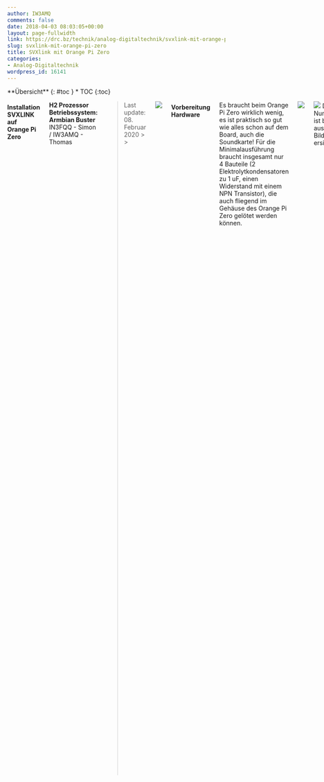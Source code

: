 ```yaml
---
author: IW3AMQ
comments: false
date: 2018-04-03 08:03:05+00:00
layout: page-fullwidth
link: https://drc.bz/technik/analog-digitaltechnik/svxlink-mit-orange-pi-zero/
slug: svxlink-mit-orange-pi-zero
title: SVXlink mit Orange Pi Zero
categories:
- Analog-Digitaltechnik
wordpress_id: 16141
---
```


<div class="row">
<div class="medium-4 medium-push-8 columns" markdown="1">
<div class="panel radius" markdown="1">
**&Uuml;bersicht**
{: #toc }
*  TOC
{:toc}
</div>
</div>


<div class="medium-8 medium-pull-4 columns" markdown="1">

#### **Installation SVXLINK auf Orange Pi Zero**  
**H2 Prozessor**  
**Betriebssystem: Armbian Buster**  
IN3FQQ - Simon / IW3AMQ - Thomas 

<blockquote>Last update: 08. Februar 2020
> 
> </blockquote>


![](https://drc.bz/wp-content/uploads/2018/04/OrangePiZero.jpg)

#### **Vorbereitung Hardware**

Es braucht beim Orange Pi Zero wirklich wenig, es ist praktisch so gut wie alles schon auf dem Board, auch die Soundkarte! Für die Minimalausführung braucht insgesamt nur 4 Bauteile (2 Elektrolytkondensatoren zu 1 uF, einen Widerstand mit einem NPN Transistor), die auch fliegend im Gehäuse des Orange Pi Zero gelötet werden können.


![](https://drc.bz/wp-content/uploads/2018/04/PinoutOrangePiZero.jpg)

![](https://drc.bz/wp-content/uploads/2018/09/OrangePi-ZeroPinout.jpg) Die GPIO Numerierung ist besser aus diesem Bild ersichtlich 

Für den PTT einfach einen NPN Transistor verwenden, Basis mit einem 1 kohm Widerstand zum I/O Pin (Pin 11, PA01, GPIO1) vom I/O Port des Orange Pi Zero verbinden. Den Emitter des Transistors auf Masse legen. Der Kollektor kommt zum PTT des Funkgerätes. 

**In vielen Fällen kann auch auf den Transistor verzichtet werden, wenn der hohe Pegel der PTT-Leitung die 5 V nicht übersteigt.**

![](https://drc.bz/wp-content/uploads/2018/04/SchematicInterfaceOPZ.jpg)

Für den Audioeingang (MIC1N oder MIC1P) das Signal vom Diskriminatorausgang des RX über einen Kondensator zu 1 uF verbinden. Falls das NF-Signal zu hoch ist, vor dem Kondensator einen Spannungsteiler einsetzen. Dieser kann durch einen Widerstand mit 33 kohm in Serie, danach einen Widerstand zu 1,5 kohm Parallel zur Masse realisiert werden oder durch einen 10 kohm Drehwiderstand, dann ist der Pegel regelbar. Im Schaltplan ist der Drehwiderstand eingezeichnet. Dann in Serie den Kondensator zu 1 uF zum MIC Eingang des Orange PI Zero.

Den rechten Audioausgang über einen Kondensator zu 1 uF mit dem Modulatoreingang des TX verbinden. Sollte der NF-Pegel zu hoch sein, einen 1 kOhm Trimmer zum Regeln einsetzen, danach folgt wieder 1 uF in Serie. Natürlich kann auch hier statt dem Drehwiderstand ein Spannungsteiler eingesetzt werden. 

**In vielen Fällen kann auf die Schaltung mit den variablen Widerständen verzichtet werden. Wichtig ist aber auf jeden Fall einen Elektrolytkondensator zu 1 uF im RX und einen im TX Zweig in Serie zu schalten, um die Soundkarte des OrangePiZero gleichstrommäßig vom RTX zu trennen!**

![](https://drc.bz/wp-content/uploads/2018/04/Mini-360_2.jpg)

Die Spannungsversorgung von 12 V kann mit einem kleinen Switchingboard zu ein paar Euro auf 5 V für den Orange Pi Zero geregelt werden (min. 1 A). Dieses Board bringt 2 A und kann innen auf die Oberseite des Gehäuses geklebt werden oder direkt auf die zweireihige Steckerleiste. Ich habe dazu das "Mini 360 DC" bei [www.aliexpress.com](https://www.aliexpress.com/wholesale?catId=0&initiative_id=SB_20180402220942&SearchText=Mini+360) gekauft. Fünk Stück kosten inklusive Versand 1,50 € ! 


![](https://drc.bz/wp-content/uploads/2018/04/Mini-360_1.jpg)

Als Verbindungsstecker zum Funkgerät(e) habe ich eine MiniDIN Buchse mit 6 Pin verwendet.  


**Beispiel der Pinbelegung MiniDIN Buchse zum RTX:**

![](https://drc.bz/wp-content/uploads/2018/04/MiniDinPinout.jpg)


1 = TX NF  
2 = PTT  
3 = GND  
4 = /  
5 = RX NF  
6 = + 12 Volt


**Pinbelegung Motorola GM900:**


DB15 TX: DB15 RX:


10 = GND 10 = GND  
14 = + 12 Volt 21 = PTT  
25 = RX NF 24 = TX NF  
9 = zu Pin 4 9 = zu Pin 4  
4 = zu Pin 9 4 = zu Pin 9


![](https://drc.bz/wp-content/uploads/2018/06/20180610_235839.jpg)


Im Bild erkennt man die Lochrasterplatine, die auf den Orange Pi Zero direkt aufgesteckt ist und den Spannungswandler "Mini 360 DC" und die Bauteile der NF mit dem PTT Transistor trägt. Die nötigen Verbindungen für +5V, GND, TX Nf, RX Nf und PTT gehen direkt über die Steckerleisten zum Orange Pi Zero. Vom linken Klemmpfosten führen nur 3 Kabel (GND, TX Nf und PTT) zum TX, vom rechten Klemmpfosten führt nur einer (RX Nf) zum RX und die anderen zwei sind + 12 V und GND für die Stromversorgung. 


![](https://drc.bz/wp-content/uploads/2018/06/20180610_235756.jpg)


Hier wurden 2 Mobilfunkgeräte von Motorola, GM900 verwendet. **Später stellte sich allerdings heraus, dass die GM900 von Motorola im TX - Betrieb sich nach einiger Zeit nicht mehr auf Sendung tasten lassen. Ein bug in der Software! Ein Aus- und Einschalten bringt den TX dann wieder zum Laufen ... äh Senden. **



Alles hat zusammen mit einem Schaltnetzteil zu 12 V / 10 A (ganz links) in einem Rackgehäuse mit 1 HE ([Höheneinheit](https://de.wikipedia.org/wiki/H%C3%B6heneinheit) = 44,45 mm) Platz! Ein Ventilator aus einem Servernetzteil sorgt zuverlässig für die nötige Kühlung, wenn der Thermoschalter (auf dem linken GM900 in weiss, rechteckig mit weißem Kabel) am Kühlblech des TX die 50°C überschreitet. Eine weitere Möglichkeit ist es, den Ventilator direkt durch einen I/O des Orange Pi Zero softwaregesteuert zu schalten. Dabei wird die Temperatur des uP berücksichtigt, die individuell eingestellt werden kann, siehe Ventilator weiter unten. 



![](https://drc.bz/wp-content/uploads/2020/01/blue-raspberry-pi-heatsinks-1.jpg)


Für eine **Passivkühlung** reicht ein großzügig bemessener  Kühlkörper, der auf den uP des Orange Pi Zero angebracht wird. Für  natürliche Luftzirkulation ist zu sorgen. Einen Kühlkörper der größeren  Art findet man z.B. bei [Aliexpress.com](http://www.aliexpress.com)  mit den Stichworten “Blue Raspberry Pi Heatsinks”. Mit diesem bleibt  die Temperatur unter 50 °C. Der Kühler ist 15 mm x 14 mm x 13 mm groß. 



![](https://drc.bz/wp-content/uploads/2020/01/kuehlkoerper-opz.jpg)



### **Betriebssystem installieren**


Am Besten eine microSD Karte der Klasse 10 (Class10) mit mindestens 4 GB
einsetzen.



  * Auf der SD-Karte die neueste Version (zur Zeit 5.91) Armbian Buster auf Orange Pi Zero installieren, siehe [https://www.armbian.com/orange-pi-zero/](https://www.armbian.com/orange-pi-zero/)
  * Image auf die SD-Karte mit dem Programm „**Win32DiskImager“** brennen
  * Die SD-Karte in den Orange Pi Zero stecken
  * Den Orange Pi Zero mit dem Netzwerk verbinden und Strom geben
  * Auf dem Windows PC einen Netzwerkscanner starten (ca. 3 Minuten warten, bis der Orange Pi gebootet hat) und feststellen, welche IP Adresse der Orange Pi Zero vom DHCP Server bekommen hat
  * Auf dem Windows PC das Programm „Putty“ starten, die festgestellte IP Adresse und **Port 22** angeben
  * Originale Zugangsdaten sind => User: **root ** Password: **1234**
  * Sollte kein ssh Zugang mit “root” auf port 22 möglich sein, muss der Zugang aktiviert werden (beim ITX Intel mit Debian). Dazu folgenden Befehl ausführen: **nano /etc/ssh/sshd_config** und den Parameter “PermitRootLogin” auf “yes” setzen.
  * Warten …
  * Neues Password für root vergeben, zum Beispiel: **1234abcd **…
  * … und ein zweites Mal eintippen
  * Neuen Usernamen vergeben: **svxlink **(obligatorisch)
  * Neues Unix Password vergeben, zum Beispiel: **1234abcd**
  * Userinformationen eingeben, zum Beispiel: **IR3UHF**
  * Den Namen des PC ändern: mit WinSCP oder **nano /etc/hostname** im Ordner **/etc** in der Datei **hostname** den Namen ändern und speichern 
  * Falls man das Password ändern möchte, folgenden Befehl tippen: **sudo passwd root**
  * Den Befehl **armbian-config** eintippen, dann im Menü **System** den Punkt **Hardware** auswählen und folgende Parameter mit der Leertaste aktivieren: **Analog-codec** Nun ist die interne Audiokarte aktiviert.
  * Neu starten mit** reboot**


**Armbian updaten**



  * Armbian udaten: **sudo apt-get update**
  * Updates von Armbian installieren: **sudo apt upgrade**
  * Firmware updaten: **sudo apt dist-upgrade**


### **SVXLink installieren**



  1. **apt install gcc g++ make cmake groff gzip doxygen tar git libsigc++-2.0-dev** **libjsoncpp-dev** **libcurl4-openssl-dev** **libqt4-dev libpopt-dev tcl8.6-dev** **libgcrypt20-dev** **libasound2-dev libgsm1-dev libopus-dev libspeex-dev librtlsdr-dev** **alsa-utils**
  2. **git clone [https://github.com/sm0svx/svxlink.git](https://github.com/sm0svx/svxlink.git)**


Danach kann in das von GIT geklonte Verzeichnis gewechselt und der /src/build Ordner erstellt werden:



  1. ** ****cd svxlink/src**
  2. ** mkdir build**
  3. ** cd build**



Nun starten wir cmake mit den folgenden beiden wichtigen Switches:  
**-DUSE_QT=OFF** sorgt dafür, dass die User-Anwendung _qtel_ nicht gebaut wird und daher auch die QT Bibliotheken beim Kompilieren nicht gebraucht werden

**-DWITH_SYSTEMD=yes** sorgt dafür, dass anstelle der früher üblichen init-files (/etc/init.d/svxlink) die entsprechenden systemd-Units generiert werden


  1. **cmake -DCMAKE_INSTALL_PREFIX=/usr -DSYSCONF_INSTALL_DIR=/etc -DLOCAL_STATE_DIR=/var -DUSE_QT=OFF -DWITH_SYSTEMD=yes ..**


Dann kann mit der Kompilierung begonnen werden. Diese dauert auf dem Orange Pi je nach verwendeter SD Karte gute 15-30 Minuten


  1. ** make**  


Sobald die Kompilierung abgeschlossen ist, können die Resultate ins System "Installiert" werden (Befehl [1]). Genauer gesagt werden dabei die ausführbaren Dateien und generierten Unit-Files an die richtigen stellen im System verschoben und aktiviert.


Am Ende wird dann (Befehl [2]) systemd angewiesen, nach neuen Unit-Files zu suchen. Hier sollten nun die neuen Unit-Files von svxlink gefunden werden

  1. ** make install**   
  2. ** systemctl daemon-reload**


Abschließend wird mit dem folgenden Befehl die Systemd-Unit "svxlink" beim Booten aktiviert:

  1. **systemctl enable svxlink**


**Installation der Audiodateien**


  * Kontrollieren, ob nur eine Instanz von Svxlink läuft mit **pidof svxlink**
  * Audiodateien kontrollieren, ob die Ordner (Core, Default; DtmfRepeater      usw.) in folgendem Ordner sind: **/usr/share/svxlink/sounds/en_US**
  * Falls keine vorhanden sind, mit dem PC diese Datei herunterladen:   
[https://github.com/sm0svx/svxlink-sounds-en_US-heather/releases/download/19.09/svxlink-sounds-en_US-heather-16k-19.09.tar.bz2](https://github.com/sm0svx/svxlink-sounds-en_US-heather/releases/download/19.09/svxlink-sounds-en_US-heather-16k-19.09.tar.bz2)
  * Diese Datei mit dem Windows PC mit dem Programm „7-zip“ entpacken und den gesamten Ordner mit Unterordnern mit dem Programm „WinSCP“ in den  Ordner **/usr/share/svxlink/sounds/en_US/** kopieren


### **SVXLINK konfigurieren**


  * Mit WinSCP die Datei **svxlink.conf** konfigurieren. Dazu siehe auch deutsche Anleitung im Netz (Test Zuordnung Soundkarte: **aplay -l** und **arecord -l** im Putty eingeben)
  * wenn GPIO Pins für PTT verwendet werden, können diese in **/etc/svxlink/gpio.conf** konfiguriert werden
  * Mit WinSCP wenn nötig auch die Datei **ModuleEchoLink.conf** im Ordner **/etc/svxlink/svxlink.d/** anpassen
  * Svxlink starten für Test: **svxlink** , mit **Q** beenden        
     
  * Svxlink als Service starten: **service svxlink start**
  * Svxlink als Service stoppen: **service svxlink stop**
  * Svxlink Status abfragen: **service svxlink status**

### **Svxlink Audiopegel, Squelch und CTCSS justieren**



**Abgleich NF TX**


  * Zweites Putty öffnen
  * Alsamixer starten: **alsamixer -c0 **(auch** alsamixer -c1 **bei externer Soundkarte, ev. Mit **F6** Soundkarte auswählen)
  * Damit alle Ein- und Ausgänge angezeigt werden **F5** drücken. 
  * Mit **TAB** weiterschalten, mit **Pfeil oben**, **unten**, **rechts**, **links** bzw. mit Taste **M** oder **Leertaste** für Ein/Aus.


**Voreinstellungen für Alsamixer:**  
„Line Out“ = **50** und mit M Taste auf ON setzen  
"Line Out": **Stereo**  
„Mic1“ = 0 und mit Leertaste - L R Caputure auf ON setzen  
"Mic1 Boo" = 38  
„DAC“ = **51** und mit M Taste auf ON setzen 



Alle anderen ausschalten bzw. auf 0 stellen.



  * Zum ersten Puttyfenster wechseln
  * Abgleichbefehl starten:  
     **devcal -t -f 1000 -d 5000 -m 5000 /etc/svxlink/svxlink.conf Tx1  
     **Achtung: Befehl selbst neu eintippen, NICHT kopieren und einfügen!!!      Das Kopieren/Einfügen hat einige Male Fehler gegeben.  
     oder**  
     devcal -t -f 1000 -d 5000 -m 5000 -a alsa:plughw:1 /etc/svxlink/svxlink.conf Tx1  
     **Achtung: ev. Auch …** -a alsa:plughw:0 **(je nach Soundkarte)
  * Mit Taste **T **Ptt einschalten
  * Mit den Tasten + und – den Pegel so einstellen, dass **5 kHz** Modulation erreicht sind
  * Falls nötig, im zweiten Puttyfenster den Regler “**Lineout**” verstellen (nicht über 90% gehen, Verzerrungsgefahr bzw. Verzerrung der NF im Testset prüfen)
  * Den Wert merken und in die Datei **svxlink.conf** unter „**MASTER_GAIN=**“      schreiben
  * Das erste Puttyfenster mit **Q** beenden



**Abgleich NF RX**


  * Mit dem Signalgenerator auf der RX Frequenz dem Empfänger ein      rauschfreies Signal mit einem 1 kHz Ton und 5 kHz Frequenzhub geben
  * Abgleichbefehl starten:  
     **devcal -r -f 1000 -d 5000 -m 5000 /etc/svxlink/svxlink.conf Rx1  
     **oder**  
     devcal -r -f 1000 -d 5000 -m 5000 -a alsa:plughw:1 /etc/svxlink/svxlink.conf Rx1  
     **Achtung: ev. auch …** -a alsa:plughw:0 **(je nach Soundkarte)
  * Mit **+** und **–** den Pegel so einstellen, dass **5 kHz** Modulation erreicht sind
  * Falls nötig, im zweiten Puttyfenster den Regler “**Mic1 Boo**” verstellen (nicht über 90% gehen, Verzerrungsgefahr). Falls das nicht reichen sollte, dann erst mit "ADC Gain" probieren
  * Den angezeigten Wert von **Preamp** merken und in die Datei **svxlink.conf**      unter „**PREAMP=**“ schreiben
  * Mit **Q** beenden
  * Im zweiten Puttyfenster mit **ESC** das Programm Alsamixer beenden
  * Parameter von Alsamixer mit dem Befehl **alsactl store** speichern
  * Damit die Parameter der Soundkarte in einem File erhalten bleiben und dieses dann kopiert werden kann, folgenden Befehl ausführen: **alsactl store -f /etc/svxlink/alsa_icom_rp4020** (als Beispieldatei)
  * Um diese Daten von der Datei wieder zu laden:  **alsactl restore -f /etc/svxlink/alsa_icom_rp4020**
  * Svxlink starten mit **svxlink –daemon** und mit **killall svxlink** wieder beenden


**Signalpegel einstellen**




  * Signalgenerator für S9 + 30 db auf -63 dbm einstellen, ohne Ton, nur      Träger
  * Abgleichbefehl starten:  
     **siglevdetcal /etc/svxlink/svxlink.conf Rx1**
  * Die angegebenen Werte für **SIGLEV_SLOPE**, **SIGLEV_OFFSET **und      **CTCSS_SNR_OFFSET** in **svxlink.conf** schreiben



**Abgleich CTCSS TX**


  * Das Programm Svxlink mit dem Befehl **svxlink** starten.
  * Den Umsetzer mit einem Handfunkgerät auftasten und den Pegel des Subaudiotones CTCSS messen.
  * Im File **svxlink.conf** den Parameter „**CTCSS_LEVEL=**“ in der Rubrik **[TX1]** so lange verändern, dass der Hub des Subaudiotones **500 Hz** beträgt. Dazu mit einem RTX den Umsetzer auf Sendung bringen.
  * Dazu bei jeder Änderung File speichern und dann Svxlink mit dem Befehl **svxlink** neu starten.
  * Am Ende den PC rebooten mit dem Befehl **reboot** und kontrollieren, ob alles läuft.


### **Statische IP Adresse
setzen**



  * Die IP Adressen in der Datei **interface**s bearbeiten: **nano /etc/network/interfaces**   

  * Beispiel:  
**     source /etc/network/interfaces.d/*  
    auto lo  
    iface lo inet loopback  
  
    auto eth0  
    allow-hotplug eth0  
    iface eth0 inet static  
         address 44.134.190.115/28  
         gateway 44.134.190.112 **


Subnetmask ist meistens 255.255.255.240 bzw. /28 




Die DNS server in der Daten **resolv.conf** bearbeiten: **nano /etc/resolv.conf**


**nameserver 44.134.190.76  
nameserver 44.134.190.126**


(44.134.190.76 für Rittnerhorn und 44.134.190.126 für Kronplatz – den netzwerkmäßig näheren als erstes angeben)



Achtung! Wird eine SD Karte auf einem PC konfiguriert und dann in einen anderen PC genutzt, wird automatisch für die neue LAN Schnittstelle mit der neuen MAC Adresse ein DHCP Zugang konfiguriert. Die alten Einstellungen bleiben im Programm **nmtui** als "Wired connection 2" erhalten. Die ursprüngliche statische IP ist aber nicht mehr zugänglich, da diese auf einer "fremden" MAC Adresse lautet!


### **Infotext bei Anmeldung ausgeben**



Um einen Infotext nach dem Login auszugeben, im Ordner **/etc/profile.d** die Datei **info.sh** neu einrichten (sie ist meist noch nicht vorhanden, die Datei mit **nano /etc/profile.d/info.sh** oder WinSCP neu einrichten und bearbeiten). In dieser kann einfacher Test wie folgt eingegeben werden:



echo " R2 Kronplatz – Motorola MC Compact"  
echo ""  
echo "Niedere Leistung (1 W): echo 1 > /sys/class/gpio/gpio7/value"  
echo "Hohe Leistung (10 W): echo 0 > /sys/class/gpio/gpio7/value"  
echo ""  
echo "Kanal 1 (145,650 MHz): echo 0 > /sys/class/gpio/gpio0/value"  
echo "Kanal 2 (145,700 MHz): echo 1 > /sys/class/gpio/gpio0/value"  
echo ""



### **Installation von setQRG auf dem MB45 mit
OrangePiZero**


  * Alle Dateien von [setQRG](https://drc.bz/wp-content/uploads/2020/02/setqrg-mb45-1.zip) entpacken und in den Ordner /opt kopieren
  * Mit **cd /opt** In den Ordner      /opt wechseln
  * Den Compiler Python-pip mit folgendem Befehl installieren: **apt-get      install python-pip**
  * Das GPIO Handling für den Orange Pi Zero herunterladen: **pip install Opi.GPIO**
  * Im Ordner **/usr/bin** die Datei **setQRG** anlegen z.B. mit **nano /usr/bin/setQRG** und folgenden Text einfügen:  
     **#!/bin/bash  
     python /opt/setQRG.py $@**
  * Die Datei speichern
  * Damit setQRG ohne Python Aufruf ausgeführt werden kann, folgenden Befehl ausführen: **chmod +x /usr/bin/setQRG**
  * Mit **cd .. **in das Hauptverzeichnis wechseln
  * Damit der Befehl setQRG beim reboot ausgeführt wird, muss in der Datei /etc/init.d/svxlink der Befehl (siehe fett gedruckt) ab Zeile 94 hinzugefügt werden:



        _case      “$1” in_ _       _  
        _start)_  
        **## Starte setQRG**  
        **log_daemon_msg "Setting QRG" "svxlink"**  
        **setQRG**  
        _Log_daemon_msg „Starting SVXLINK server“ „svxlink“_

        


  * Mit folgendem Befehl kann man schon testen, ob der Befehl korrekt ausgeführt wird: **setQRG**
  * Mit folgendem Befehl ruft man die Hilfe auf: **setQRG –h**


### **Installation von Read Only Modus SD Karte
Orange Pi Zero**



In der Datei **/etc/fstab** mit WinSCP  oder mit dem Befehl **nano /etc/fstab** folgende 5 Zeilen am Ende einfügen und eine Leerzeile dazwischen lassen:



**tmpfs /tmp tmpfs nodev,noatime,nosuid,mode=1777,size=64m
0 0**


**tmpfs /var/tmp tmpfs
nodev,noatime,nosuid,mode=1777,size=64m 0 0**


**tmpfs /var/log tmpfs
nodev,noatime,nosuid,mode=1777,size=64m 0 0**

**tmpfs /var/lib/logrotate tmpfs
nodev,noatime,nosuid,mode=1777,size=12k 0 0**

**tmpfs /var/lib/dhcp tmpfs
nodev,noatime,nosuid,mode=1777,size=16k 0 0**


Danach, ohne
die anderen bestehenden Angaben in der ersten Zeile zu verändern, den Parameter
**/
ext4 defaults, noatime,…** in **/ ext4 ro,defaults,noatime,…**
ändern.


Mit Cntl-X Programm beenden, mit Y Dateiname und speichern bestätigen.  
Den Befehl **mount –a** ausführen.  
Mit **reboot** den Orange Pi Zero neu starten.  
Mit **touch test** prüfen, ob nun das System „read only“ ist.  
Mit dem Befehl **mount –o remount,rw /** kann der Status in „read / write“ umgestellt werden.  
Mit dem Befehl **mount –o remount,ro /** kann der Status in „read only“ umgestellt werden.


Sollte sich die Änderung der IP Adresse trotz des Befehls  **mount –o remount,rw /** nicht speichern lassen, die Änderungen rückgängig machen. Nicht vergessen, nach dem abspeichern der Datei den Befehl **mount -a** auszuführen und rebooten. Dann IP Adresse ändern und **/etc/fstab** wieder ändern.



### **Ventilator für Orange Pi Zero’s Prozessor**


Da doch der
Prozessor etwas heiß wird (> 55 °C), kann zusätzlich zum Kühlkörper (desto
größer, desto besser) auch ein Ventilator temperaturgesteuert angebracht
werden. Die Schaltung ist recht einfach, ein BC879 (NPN Darlington Transistor)
steuert über den GPIO 0 den Ventilator. Die Software ist schnell geschrieben.



Zur Abfrage
der Temperatur und anderer Parameter kann der folgende Befehl verwendet werden:
**armbianmonitor –m**



Die Ausgabe
erfolgt alle 5 Sekunden, sie kann mit **Ctrl-C**
beendet werden.



![](https://drc.bz/wp-content/uploads/2018/12/fan.jpg)



Anstatt “Load” wird der Ventilator angeschlossen, Polarität beachten! Als Transistor kann auch ein NPN Darlington verwendet werden, der braucht weniger Basisstrom, z.B. ein BC879. Der Widerstand in Serie ist bei einem NPN Darlington 15 kohm. Ich habe den GPIO0 (pin 13) verwendet.



Software:



Im Ordner **/etc/opt**
wird eine einfache Textdatei mit dem Namen **fun-control.sh**
angelegt. Diese Zeilen dort einfügen:


**_#!/bin/bash_**  

**_echo
0 > /sys/class/gpio/export_**  

**_echo
out > /sys/class/gpio/gpio0/direction_**  

**_temperature=$(<
/sys/devices/virtual/thermal/thermal_zone1/temp)_**  

**_if
[ $temperature -gt 45 ]_**  

**_then_**  

**_echo
“1” > /sys/class/gpio/gpio0/value_**  

**_else_**  

**_echo
“0” > /sys/class/gpio/gpio0/value_**  

**_fi_**


In der 5. Zeile kann die Schalttemperatur geändert werden (momentan auf 45 °C).  
Die Datei speichern.  
Im selben Ordner dann den Befehl **chmod +x fan-control.sh** ausführen, um die Datei auszuführen.



Im Ordner **/etc**
die Datei **crontab**
bearbeiten. Die fett gedruckte Zeile einfügen und speichern.

_SHELL=/bin/sh_  

_PATH=/usr/local/sbin:/usr/local/bin:/sbin:/bin:/usr/sbin:/usr/bin_


_# m h dom mon
dow user command_  

_17 * * * *
root cd / && run-parts –report /etc/cron.hourly_  

_25 6 * * *
root test -x /usr/sbin/anacron || ( cd / && run-parts –report
/etc/cron.daily )_  

_47 6 * * 7
root test -x /usr/sbin/anacron || ( cd / && run-parts –report
/etc/cron.weekly )_  

_52 6 1 * *
root test -x /usr/sbin/anacron || ( cd / && run-parts –report
/etc/cron.monthly )_  

**_*
* * * * root /etc/opt/fan-control.sh_**  

_#_




Mit **reboot**
neu starten. Die Temperatur kann mit folgendem Befehl abgefragt werden: **cat
/sys/devices/virtual/thermal/thermal_zone0/temp**



## **Parallel Port LPT1 bei einem ITX Pc  ansteuern**

Das Programm
zur Steuerung der Ausgangspin der parallelen Schnittstelle kann hier
heruntergeladen werden: [https://bigasterisk.com/projects/parallel/](https://bigasterisk.com/projects/parallel/)

Alternativ
kann die Datei auch von der DRC Homepage heruntergeladen werden: [parcon.c](https://drc.bz/wp-content/uploads/2018/04/parcon.c)

Die Datei **parcon.c**
in den Ordner **/root/parcon/**
kopieren.

Zum Kompilieren der Datei “parcon.c” folgenden Parameter im Ordner von “parcon.c” schreiben:

**gcc -O parcon.c -o parcon**

Der manuelle
Befehl für die Ausführung lautet:

**./parcon/parcon 1h 2l 3l 4h 6l 8l**

h = high, l (kleines L) = low

Damit stellt
man Ausgang 1 auf high, Ausgang 2 auf low, Ausgang 3 auf low, Ausgang 4 auf
high usw. Achtung: D0/Pin2 in der Zeichnung entspricht Ausgang 1, D1/Pin3 =
Ausgang 2, D2/Pin4 = Ausgang 3 usw.

![](https://drc.bz/wp-content/uploads/2018/04/Parallel_port_pinouts.jpg)

Um den
gewünschten Befehl beim Start des Pc’s automatisch zu starten, folgende Zeile
im Programm “crontab” einfügen:

**crontab
-e** 
# start des Programmes zum Einfügen der parcon Befehlszeile


Editor
auswählen, z.B. **1** für nano  

Folgene Zeile ganz unten hinzufügen (Portnummer und high-low Level wie
gewünscht verändern):


**@reboot /root/parcon/parcon 1h 2l 3l 4h**

Unbedingt
eine Leerzeile nach dem Befehl einfügen! Beenden mit **Cntl-x**
und mit **j**
für ja Speicherung bestätigen  

PC mit **reboot**
neu starten.


Ausgang 1
habe ich mit der Kanalumschaltung und Ausgang 2 mit der
Sendeleistungsumschaltung verbunden (bei Motorola MC Compact)


</div> <!-- -->
</div> <!-- -->